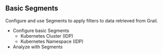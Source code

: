 ## Basic Segments

Configure and use Segments to apply filters to data retrieved from Grail.

* Configure basic Segments
    - Kubernetes Cluster (IDP)
    - Kubernetes Namespace (IDP)
* Analyze with Segments